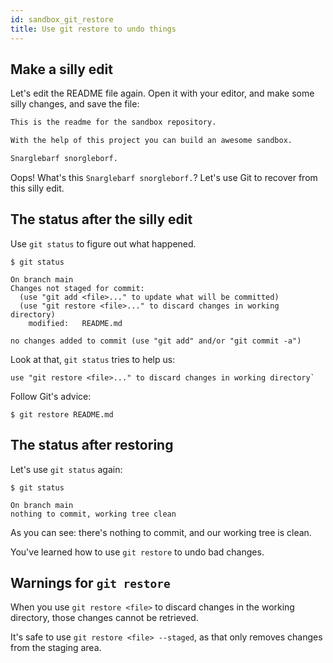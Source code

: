 ```yaml
---
id: sandbox_git_restore
title: Use git restore to undo things
---
```


## Make a silly edit

Let's edit the README file again.
Open it with your editor, and make some silly changes, and save the file:

```markdown title="sandbox/README.md"
This is the readme for the sandbox repository.

With the help of this project you can build an awesome sandbox.

Snarglebarf snorgleborf.
```

Oops!
What's this `Snarglebarf snorgleborf.`?
Let's use Git to recover from this silly edit.

## The status after the silly edit

Use `git status` to figure out what happened.

```git
$ git status

On branch main
Changes not staged for commit:
  (use "git add <file>..." to update what will be committed)
  (use "git restore <file>..." to discard changes in working directory)
	modified:   README.md

no changes added to commit (use "git add" and/or "git commit -a")
```

Look at that, `git status` tries to help us:

```git
use "git restore <file>..." to discard changes in working directory`
```

Follow Git's advice:

```git
$ git restore README.md
```

## The status after restoring

Let's use `git status` again:

```git
$ git status

On branch main
nothing to commit, working tree clean
```

As you can see: there's nothing to commit, and our working tree is clean.

You've learned how to use `git restore` to undo bad changes.

## Warnings for `git restore`

When you use `git restore <file>` to discard changes in the working directory, those changes cannot be retrieved.

It's safe to use `git restore <file> --staged`, as that only removes changes from the staging area.
